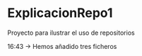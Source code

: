 # ExplicacionRepo1

Proyecto para ilustrar el uso de repositorios

16:43 -> Hemos añadido tres ficheros